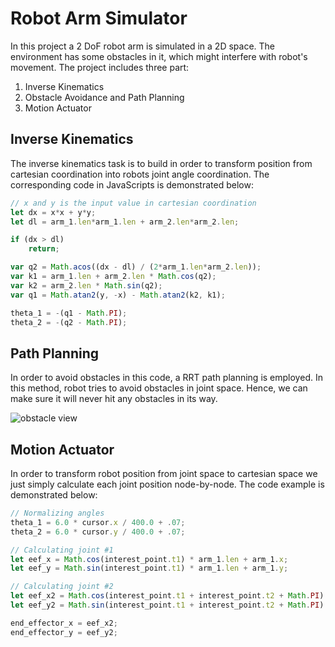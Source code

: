 # Robot Arm Simulator

In this project a 2 DoF robot arm is simulated in a 2D space. The environment has some obstacles in it, which might interfere with robot's movement. The project includes three part:

1. Inverse Kinematics
2. Obstacle Avoidance and Path Planning
3. Motion Actuator

## Inverse Kinematics
The inverse kinematics task is to build in order to transform position from cartesian coordination into robots joint angle coordination. The corresponding code in JavaScripts is demonstrated below:

```javascript
// x and y is the input value in cartesian coordination
let dx = x*x + y*y;
let dl = arm_1.len*arm_1.len + arm_2.len*arm_2.len;

if (dx > dl)
    return;

var q2 = Math.acos((dx - dl) / (2*arm_1.len*arm_2.len));
var k1 = arm_1.len + arm_2.len * Math.cos(q2);
var k2 = arm_2.len * Math.sin(q2);
var q1 = Math.atan2(y, -x) - Math.atan2(k2, k1);

theta_1 = -(q1 - Math.PI);
theta_2 = -(q2 - Math.PI);
```

## Path Planning
In order to avoid obstacles in this code, a RRT path planning is employed. In this method, robot tries to avoid obstacles in joint space. Hence, we can make sure it will never hit any obstacles in its way.

![obstacle view](https://github.com/zaraanry/robotArmSimulator/blob/master/robotArmSimulator.html/obstacle_view.png)

## Motion Actuator
In order to transform robot position from joint space to cartesian space we just simply calculate each joint position node-by-node. The code example is demonstrated below:

```javascript
// Normalizing angles
theta_1 = 6.0 * cursor.x / 400.0 + .07;
theta_2 = 6.0 * cursor.y / 400.0 + .07;

// Calculating joint #1
let eef_x = Math.cos(interest_point.t1) * arm_1.len + arm_1.x;
let eef_y = Math.sin(interest_point.t1) * arm_1.len + arm_1.y;

// Calculating joint #2
let eef_x2 = Math.cos(interest_point.t1 + interest_point.t2 + Math.PI) * arm_2.len + eef_x;
let eef_y2 = Math.sin(interest_point.t1 + interest_point.t2 + Math.PI) * arm_2.len + eef_y;

end_effector_x = eef_x2;
end_effector_y = eef_y2;
```
